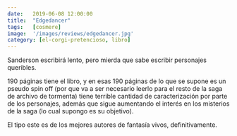 ```yaml
---
date:   2019-06-08 12:00:00
title:  "Edgedancer"
tags:   [cosmere]
image:  '/images/reviews/edgedancer.jpg'
category: [el-corgi-pretencioso, libro]
---
```

Sanderson escribirá lento, pero mierda que sabe escribir personajes queribles.

190 páginas tiene el libro, y en esas 190 páginas de lo que se supone es un pseudo spin off (por que va a ser necesario leerlo para el resto de la saga de archivo de tormenta) tiene terrible cantidad de caracterización por parte de los personajes, además que sigue aumentando el interés en los misterios de la saga (lo cual supongo es su objetivo).

El tipo este es de los mejores autores de fantasía vivos, definitivamente.